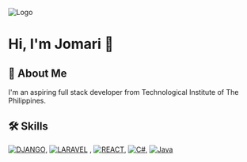
![Logo](https://encrypted-tbn0.gstatic.com/images?q=tbn:ANd9GcTZicy7n4BfDDdS_00qwc4K4GFC8JIKxy5i7g&usqp=CAU )


# Hi, I'm Jomari 👋


## 🚀 About Me
I'm an aspiring full stack developer from Technological Institute of The Philippines.


## 🛠 Skills
<a href='https://github.com/shivamkapasia0' target="_blank"><img alt='DJANGO ' src='https://img.shields.io/badge/DJANGO-100000?style=flat-square&logo=DJANGO &logoColor=white&labelColor=black&color=black'/></a>, <a href='https://github.com/shivamkapasia0' target="_blank"><img alt='LARAVEL ' src='https://img.shields.io/badge/LARAVEL-100000?style=flat-square&logo=LARAVEL &logoColor=white&labelColor=black&color=black'/></a> , <a href='https://github.com/shivamkapasia0' target="_blank"><img alt='REACT' src='https://img.shields.io/badge/REACT-100000?style=flat-square&logo=REACT&logoColor=white&labelColor=black&color=black'/></a>, <a href='https://github.com/shivamkapasia0' target="_blank"><img alt='C#' src='https://img.shields.io/badge/C_sharp-100000?style=flat-square&logo=C#&logoColor=white&labelColor=black&color=black'/></a>, <a href='https://github.com/shivamkapasia0' target="_blank"><img alt='Java' src='https://img.shields.io/badge/Java-100000?style=flat-square&logo=Java&logoColor=white&labelColor=black&color=black'/></a>
